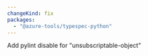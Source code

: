 ```yaml
---
changeKind: fix
packages:
  - "@azure-tools/typespec-python"
---
```


Add pylint disable for "unsubscriptable-object"
